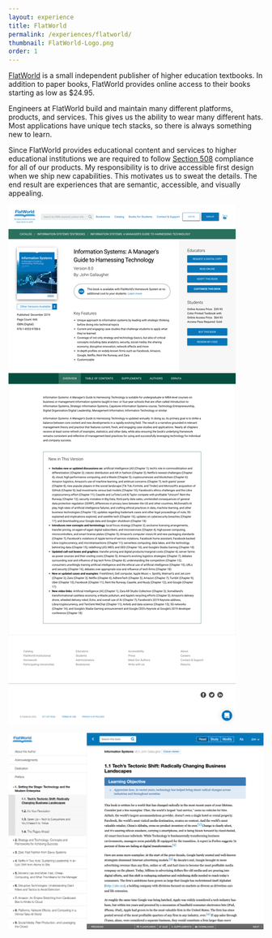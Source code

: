```yaml
---
layout: experience
title: FlatWorld
permalink: /experiences/flatworld/
thumbnail: FlatWorld-Logo.png
order: 1
---
```


[FlatWorld](https://flatworld.com) is a small independent publisher of higher education textbooks. In addition to paper books, FlatWorld provides online access to their books starting as low as $24.95.

Engineers at FlatWorld build and maintain many different platforms, products, and services. This gives us the ability to wear many different hats. Most applications have unique tech stacks, so there is always something new to learn.

Since FlatWorld provides educational content and services to higher educational institutions we are required to follow [Section 508](https://www.section508.gov/) compliance for all of our products. My responsibility is to drive accessible first design when we ship new capabilities. This motivates us to sweat the details. The end result are experiences that are semantic, accessible, and visually appealing.

![Catalog](/assets/images/experiences/flatworld/catalog.png)

![Reader](/assets/images/experiences/flatworld/reader.png)
